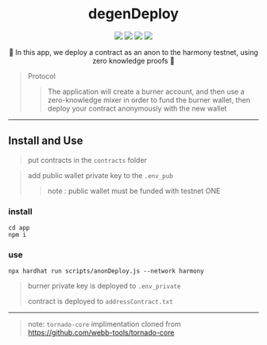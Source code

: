 
<h1 align="center">
  degenDeploy
</h1>

<p align="center">
  <img src="https://img.shields.io/badge/node-v16.14.0-orange"></img>
  <img src="https://img.shields.io/badge/npm-v8.3.1-pink"></img>
  <img src="https://img.shields.io/badge/circom-v2.0.3-blue"></img>
  <img src="https://img.shields.io/badge/rust-v1.59.0-green"></img>
</p>

<p align="center">🍄 In this app, we deploy a contract as an anon to the harmony testnet, using zero knowledge proofs 🍄</p>

> Protocol 
> > The application will create a burner account, and then use a zero-knowledge mixer in order to fund the burner wallet, then deploy your contract anonymously with the new wallet

------------

## Install and Use

> put contracts in the `contracts` folder

> add public wallet private key to the `.env_pub`
> > note : public wallet must be funded with testnet ONE

### install

```
cd app
npm i
```

### use 

```
npx hardhat run scripts/anonDeploy.js --network harmony
```
> burner private key is deployed to `.env_private`
> 
> contract is deployed to `addressContract.txt`

------------

> note: `tornado-core` implimentation cloned from https://github.com/webb-tools/tornado-core
